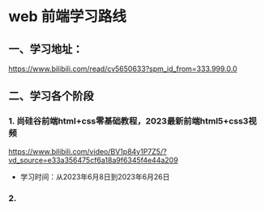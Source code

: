 # web 前端学习路线

## 一、学习地址：

https://www.bilibili.com/read/cv5650633?spm_id_from=333.999.0.0

## 二、学习各个阶段

### 1. 尚硅谷前端html+css零基础教程，2023最新前端html5+css3视频

https://www.bilibili.com/video/BV1p84y1P7Z5/?vd_source=e33a356475cf6a18a9f6345f4e44a209

- 学习时间：从2023年6月8日到2023年6月26日

### 2. 

